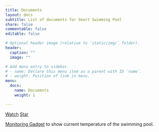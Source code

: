```yaml
---
title: Documents
layout: docs
subtitle: List of documents for Smart Swimming Pool
share: false
commentable: false
editable: false

# Optional header image (relative to `static/img/` folder).
header:
  caption: ""
  image: ""

# Add menu entry to sidebar.
# - name: Declare this menu item as a parent with ID `name`.
# - weight: Position of link in menu.
menu:
  docs:
    name: Documents
    weight: 1

---
```

<span style="text-shadow: none;">
<a class="github-button" href="https://github.com/smart-swimmingpool/monitor/subscription" data-size="large" data-show-count="true" aria-label="Watch smart-swimmingpool/monitor on GitHub">Watch</a>
<a class="github-button" href="https://github.com/smart-swimmingpool/monitor" data-icon="octicon-star" data-size="large" data-show-count="true" aria-label="Star this on GitHub">Star</a><script async defer src="https://buttons.github.io/buttons.js"></script>
</span>

[Monitoring Gadget](https://smart-swimmingpool.github.io/) to show current temperature of the swimming pool.

